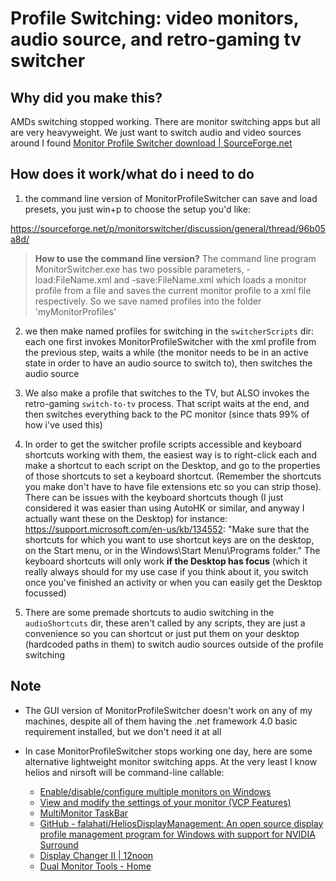 # Profile Switching: video monitors, audio source, and retro-gaming tv switcher

## Why did you make this?
AMDs switching stopped working. There are monitor switching apps but all are very heavyweight. We just want to switch audio and video sources around
I found [Monitor Profile Switcher download \| SourceForge.net](https://sourceforge.net/projects/monitorswitcher/)

## How does it work/what do i need to do
1. the command line version of MonitorProfileSwitcher can save and load presets, you just win+p to choose the setup you'd like:

https://sourceforge.net/p/monitorswitcher/discussion/general/thread/96b05a8d/

> **How to use the command line version?**
> The command line program MonitorSwitcher.exe has two possible parameters, -load:FileName.xml and -save:FileName.xml which loads a monitor profile from a file and saves the current monitor profile to a xml file respectively.
So we save named profiles into the folder 'myMonitorProfiles'

2. we then make named profiles for switching in the `switcherScripts` dir: each one first invokes MonitorProfileSwitcher with the xml profile from the previous step, waits a while (the monitor needs to be in an active state in order to have an audio source to switch to), then switches the audio source

3. We also make a profile that switches to the TV, but ALSO invokes the retro-gaming `switch-to-tv` process. That script waits at the end, and then switches everything back to the PC monitor (since thats 99% of how i've used this)

4. In order to get the switcher profile scripts accessible and keyboard shortcuts working with them, the easiest way is to right-click each and make a shortcut to each script on the Desktop, and go to the properties of those shortcuts to set a keyboard shortcut. (Remember the shortcuts you make don't have to have file extensions etc so you can strip those). There can be issues with the keyboard shortcuts though (I just considered it was easier than using AutoHK or similar, and anyway I actually want these on the Desktop) for instance: https://support.microsoft.com/en-us/kb/134552: "Make sure that the shortcuts for which you want to use shortcut keys are on the desktop, on the Start menu, or in the Windows\Start Menu\Programs folder." The keyboard shortcuts will only work **if the Desktop has focus** (which it really always should for my use case if you think about it, you switch once you've finished an activity or when you can easily get the Desktop focussed) 

5. There are some premade shortcuts to audio switching in the `audioShortcuts` dir, these aren't called by any scripts, they are just a convenience so you can shortcut or just put them on your desktop (hardcoded paths in them) to switch audio sources outside of the profile switching

## Note

* The GUI version of MonitorProfileSwitcher doesn't work on any of my machines, despite all of them having the .net framework 4.0 basic requirement installed, but we don't need it at all

* In case MonitorProfileSwitcher stops working one day, here are some alternative lightweight monitor switching apps. At the very least I know helios and nirsoft will be command-line callable:
  * [Enable/disable/configure multiple monitors on Windows](https://www.nirsoft.net/utils/multi_monitor_tool.html)
  * [View and modify the settings of your monitor (VCP Features)](https://www.nirsoft.net/utils/control_my_monitor.html)
  * [MultiMonitor TaskBar](https://www.mediachance.com/free/multimon.htm)
  * [GitHub - falahati/HeliosDisplayManagement: An open source display profile management program for Windows with support for NVIDIA Surround](https://github.com/falahati/HeliosDisplayManagement)
  * [Display Changer II \| 12noon](https://12noon.com/?page_id=641)
  * [Dual Monitor Tools - Home](http://dualmonitortool.sourceforge.net/)